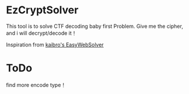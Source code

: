# EzCryptSolver

This tool is to solve CTF decoding baby first Problem.
Give me the cipher, and i will decrypt/decode it！



Inspiration from [kaibro's EasyWebSolver](https://github.com/w181496/EasySolver)

# ToDo

find more encode type！

